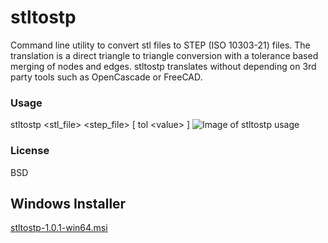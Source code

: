 # stltostp
Command line utility to convert stl files to STEP (ISO 10303-21) files. The translation is a direct triangle to triangle conversion with a tolerance based merging of nodes and edges. stltostp translates without depending on 3rd party tools such as OpenCascade or FreeCAD.

### Usage
stltostp <stl_file> <step_file> \[ tol \<value\> \]
![Image of stltostp usage](https://github.com/slugdev/stltostp/blob/master/doc/example.jpg)
### License 
BSD

## Windows Installer
[stltostp-1.0.1-win64.msi](https://github.com/slugdev/stltostp/releases/download/v1.0/stltostp-1.0.1-win64.msi)
